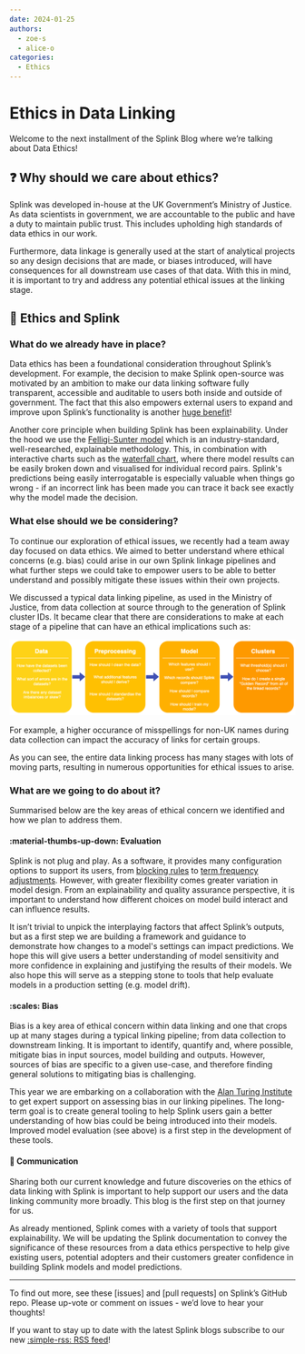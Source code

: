 ```yaml
---
date: 2024-01-25
authors:
  - zoe-s
  - alice-o
categories:
  - Ethics
---
```


# Ethics in Data Linking

Welcome to the next installment of the Splink Blog where we’re talking about Data Ethics!

## :question: Why should we care about ethics?

Splink was developed in-house at the UK Government’s Ministry of Justice. As data scientists in government, we are accountable to the public and have a duty to maintain public trust. This includes upholding high standards of data ethics in our work.

<!-- more -->

Furthermore, data linkage is generally used at the start of analytical projects so any design decisions that are made, or biases introduced, will have consequences for all downstream use cases of that data. With this in mind, it is important to try and address any potential ethical issues at the linking stage.

## :link: Ethics and Splink

### What do we already have in place?

Data ethics has been a foundational consideration throughout Splink’s development. For example, the decision to make Splink open-source was motivated by an ambition to make our data linking software fully transparent, accessible and auditable to users both inside and outside of government. The fact that this also empowers external users to expand and improve upon Splink’s functionality is another [huge benefit](https://www.robinlinacre.com/open_source_dividend/)!

Another core principle when building Splink has been explainability. Under the hood we use the [Felligi-Sunter model](../../topic_guides/theory/fellegi_sunter.md) which is an industry-standard, well-researched, explainable methodology. This, in combination with interactive charts such as the [waterfall chart](../../charts/waterfall_chart.ipynb), where there model results can be easily broken down and visualised for individual record pairs. Splink's predictions being easily interrogatable is especially valuable when things go wrong - if an incorrect link has been made you can trace it back see exactly why the model made the decision.

### What else should we be considering?

To continue our exploration of ethical issues, we recently had a team away day focused on data ethics. We aimed to better understand where ethical concerns (e.g. bias) could arise in our own Splink linkage pipelines and what further steps we could take to empower users to be able to better understand and possibly mitigate these issues within their own projects. 

We discussed a typical data linking pipeline, as used in the Ministry of Justice, from data collection at source through to the generation of Splink cluster IDs. It became clear that there are considerations to make at each stage of a pipeline that can have an ethical implications such as:

!["Diagram of data linkage process and ethical considerations at each stage"](./img/linkage_process.drawio.png)

For example, a higher occurance of misspellings for non-UK names during data collection can impact the accuracy of links for certain groups.

As you can see, the entire data linking process has many stages with lots of moving parts, resulting in numerous opportunities for ethical issues to arise. 

### What are we going to do about it?

Summarised below are the key areas of ethical concern we identified and how we plan to address them.

#### :material-thumbs-up-down: Evaluation

Splink is not plug and play. As a software, it provides many configuration options to support its users, from [blocking rules](../../topic_guides/blocking/blocking_rules.md) to [term frequency adjustments](../../topic_guides/comparisons/term-frequency.md). However, with greater flexibility comes greater variation in model design. From an explainability and quality assurance perspective, it is important to understand how different choices on model build interact and can influence results.

It isn’t trivial to unpick the interplaying factors that affect Splink’s outputs, but as a first step we are building a framework and guidance to demonstrate how changes to a model's settings can impact predictions. We hope this will give users a better understanding of model sensitivity and more confidence in explaining and justifying the results of their models. We also hope this will serve as a stepping stone to tools that help evaluate models in a production setting (e.g. model drift).

#### :scales: Bias 

Bias is a key area of ethical concern within data linking and one that crops up at many stages during a typical linking pipeline; from data collection to downstream linking. It is important to identify, quantify and, where possible, mitigate bias in input sources, model building and outputs. However, sources of bias are specific to a given use-case, and therefore finding general solutions to mitigating bias is challenging.

This year we are embarking on a collaboration with the [Alan Turing Institute](https://www.turing.ac.uk/) to get expert support on assessing bias in our linking pipelines. The long-term goal is to create general tooling to help Splink users gain a better understanding of how bias could be being introduced into their models. Improved model evaluation (see above) is a first step in the development of these tools.

#### :loudspeaker: Communication

Sharing both our current knowledge and future discoveries on the ethics of data linking with Splink is important to help support our users and the data linking community more broadly. This blog is the first step on that journey for us.

As already mentioned, Splink comes with a variety of tools that support explainability. We will be updating the Splink documentation to convey the significance of these resources from a data ethics perspective to help give existing users, potential adopters and their customers greater confidence in building Splink models and model predictions.

<hr>

To find out more, see these [issues] and [pull requests] on Splink’s GitHub repo. Please up-vote or comment on issues - we’d love to hear your thoughts!

If you want to stay up to date with the latest Splink blogs subscribe to our new [:simple-rss: RSS feed](https://moj-analytical-services.github.io/splink/feed_rss_created.xml)! 
